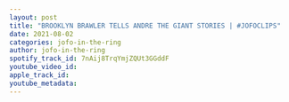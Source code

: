 ```yaml
---
layout: post
title: "BROOKLYN BRAWLER TELLS ANDRE THE GIANT STORIES | #JOFOCLIPS"
date: 2021-08-02
categories: jofo-in-the-ring
author: jofo-in-the-ring
spotify_track_id: 7nAij8TrqYmjZQUt3GGddF
youtube_video_id: 
apple_track_id: 
youtube_metadata: 
---
```

